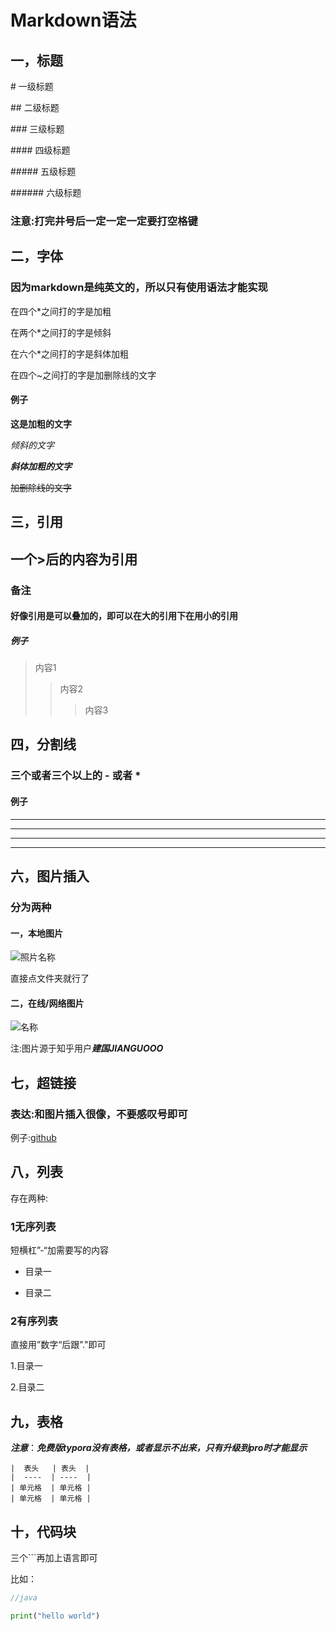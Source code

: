 # Markdown语法

## 一，标题

\# 一级标题

\## 二级标题

\### 三级标题

\#### 四级标题

\##### 五级标题

\###### 六级标题

### 注意:打完井号后一定一定一定要打空格键

## 二，字体

###          因为markdown是纯英文的，所以只有使用语法才能实现

在四个*之间打的字是加粗

在两个*之间打的字是倾斜

在六个*之间打的字是斜体加粗

在四个~之间打的字是加删除线的文字

#### 例子

**这是加粗的文字**

*倾斜的文字*

***斜体加粗的文字***

~~加删除线的文字~~

## 三，引用

##    一个>后的内容为引用

### **备注**

#### 好像引用是可以叠加的，即可以在大的引用下在用小的引用

##### 例子

> 内容1
>
> >内容2
> >
> >>内容3



## 四，分割线

### 三个或者三个以上的 - 或者 * 

#### 例子

---

***

***

---

## 六，图片插入

### 分为两种

#### 一，本地图片

![照片名称]()

直接点文件夹就行了

#### 二，在线/网络图片

![名称](https://pic2.zhimg.com/80/412f50dcbe73ea0051a9bf97bb9db4ac_1440w.jpg?source=1940ef5c)

注:图片源于知乎用户***建国JIANGUOOO***

## 七，超链接

### 表达:和图片插入很像，不要感叹号即可

例子:[github](https://github.com/)

## 八，列表

存在两种:

### 1无序列表

短横杠”-“加需要写的内容

- 目录一

- 目录二

  

### 2有序列表

直接用”数字“后跟”."即可

1.目录一

2.目录二

## 九，表格

***注意***：***免费版typora没有表格，或者显示不出来，只有升级到pro时才能显示***

```
|  表头   | 表头  |
|  ----  | ----  |
| 单元格  | 单元格 |
| 单元格  | 单元格 |
```

## 十，代码块

 三个```再加上语言即可

比如：

```java
//java
```

```python
print("hello world")
```



















